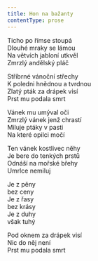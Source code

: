 ```yaml
---
title: Hon na bažanty
contentType: prose
---
```


<section>

Ticho po římse stoupá  
Dlouhé mraky se lámou  
Na větvích jabloní utkvěl  
Zmrzlý andělský pláč

Stříbrné vánoční střechy  
K poledni hnědnou a tvrdnou  
Zlatý pták za drápek visí  
Prst mu podala smrt

Vánek mu umýval oči  
Zmrzlý vánek jenž chrastí  
Miluje ptáky v pasti  
Na které opilci močí

Ten vánek kostlivec něhy  
Je bere do tenkých prstů  
Odnáší na mořské břehy  
Umrlce nemiluj

Je z pěny  
bez ceny  
Je z řasy  
bez krásy  
Je z duhy  
však tuhý

Pod oknem za drápek visí  
Nic do něj není  
Prst mu podala smrt

</section>

